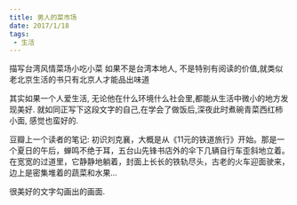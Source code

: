 ```yaml
---
title: 男人的菜市场
date: 2017/1/18
tags:
 - 生活 
---
```




描写台湾风情菜场小吃小菜
如果不是台湾本地人, 不是特别有阅读的价值,就类似老北京生活的书只有北京人才能品出味道

其实如果一个人爱生活, 无论他在什么环境什么社会里,都能从生活中微小的地方发现美好.
就如同正写下这段文字的自己,在学会了做饭后,深夜此时煮碗青菜西红柿小面, 感觉也蛮好的.

豆瓣上一个读者的笔记:
初识刘克襄，大概是从《11元的铁道旅行》开始。那是一个夏日的午后，蝉鸣不绝于耳，五台山先锋书店外的伞下几辆自行车歪斜地立着。在宽宽的过道里，它静静地躺着，封面上长长的铁轨尽头，古老的火车迎面驶来，边上是密集堆着的蔬菜和水果...

很美好的文字勾画出的画面.